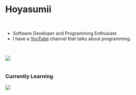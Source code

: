 # Hoyasumii

<br/>

- Software Developer and Programming Enthusiast.
- I have a [YouTube](https://youtube.com/@Hoyasumii) channel that talks about programming.

<br/>

![](https://skillicons.dev/icons?i=nodejs,ts,express,nestjs,prisma,vitest,bun,elysia,react,next,sass,tailwind,postgresql,mongo,python,docker)

#

### Currently Learning

![](https://skillicons.dev/icons?i=terraform,githubactions,kubernetes,aws)
